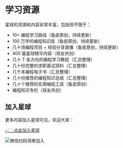 # 学习资源

星球的资源和内容非常丰富，包括但不限于：

- 10+ 编程学习路线（鱼皮原创，持续更新）
- 100 万字的编程知识库（鱼皮原创，持续更新）
- 几十场编程项目 + 经验分享直播（鱼皮原创，持续更新）
- 400 篇星球精华内容（球友共创）
- 几十 T 各方向的编程学习教程（汇总整理）
- 几十份完整的求职面试资料（汇总整理）
- 几千本编程电子书（汇总整理）
- 几十份推荐的编程知识总结（汇总整理）
- 几十个推荐的实用编程工具（鱼皮原创）
- 编程知识专栏（球友共创）


## 加入星球

更多内容加入星球可见，欢迎大家：

[👉🏻 点此加入星球](/加入星球.md)

![微信扫码领券加入](https://xingqiu-tuchuang-1256524210.cos.ap-shanghai.myqcloud.com/1/%E7%9F%A5%E8%AF%86%E6%98%9F%E7%90%83%E6%89%AB%E7%A0%81.jpeg)
